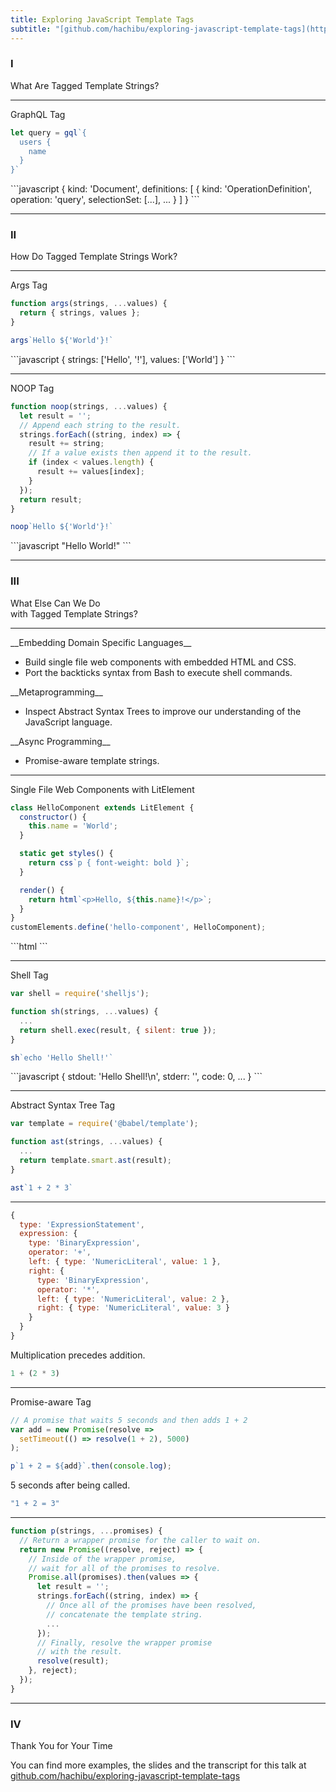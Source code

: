 ```yaml
---
title: Exploring JavaScript Template Tags
subtitle: "[github.com/hachibu/exploring-javascript-template-tags](https://github.com/hachibu/exploring-javascript-template-tags)"
---
```


<h3 class="monospace">I</h3>

What Are Tagged Template Strings?

---

GraphQL Tag

```javascript
let query = gql`{
  users {
    name
  }
}`
```
<div class="fragment">
```javascript
{
  kind: 'Document',
  definitions: [
    {
      kind: 'OperationDefinition',
      operation: 'query',
      selectionSet: [...],
      ...
    }
  ]
}
```
</div>

---

<h3 class="monospace">II</h3>

How Do Tagged Template Strings Work?

---

Args Tag

```javascript
function args(strings, ...values) {
  return { strings, values };
}

args`Hello ${'World'}!`
```

<div class="fragment">
```javascript
{
  strings: ['Hello', '!'],
  values: ['World']
}
```
</div>

---

NOOP Tag

```javascript
function noop(strings, ...values) {
  let result = '';
  // Append each string to the result.
  strings.forEach((string, index) => {
    result += string;
    // If a value exists then append it to the result.
    if (index < values.length) {
      result += values[index];
    }
  });
  return result;
}

noop`Hello ${'World'}!`
```

<div class="fragment">
```javascript
"Hello World!"
```
</div>

---

<h3 class="monospace">III</h3>

What Else Can We Do <br>with Tagged Template Strings?

---

<div class="fragment--align-left">
__Embedding Domain Specific Languages__

- Build single file web components with embedded HTML and CSS.
- Port the backticks syntax from Bash to execute shell commands.
</div>

<div class="fragment fragment--align-left">
__Metaprogramming__

- Inspect Abstract Syntax Trees to improve our understanding of the JavaScript
  language.
</div>

<div class="fragment fragment--align-left">
__Async Programming__

- Promise-aware template strings.
</div>

---

Single File Web Components with LitElement

```javascript
class HelloComponent extends LitElement {
  constructor() {
    this.name = 'World';
  }

  static get styles() {
    return css`p { font-weight: bold }`;
  }

  render() {
    return html`<p>Hello, ${this.name}!</p>`;
  }
}
customElements.define('hello-component', HelloComponent);
```

<div class="fragment">
```html
<hello-component></hello-component>
```
</div>

---

Shell Tag

```javascript
var shell = require('shelljs');

function sh(strings, ...values) {
  ...
  return shell.exec(result, { silent: true });
}

sh`echo 'Hello Shell!'`
```

<div class="fragment">
```javascript
{
  stdout: 'Hello Shell!\n',
  stderr: '',
  code: 0,
  ...
}
```
</div>

---

Abstract Syntax Tree Tag

```javascript
var template = require('@babel/template');

function ast(strings, ...values) {
  ...
  return template.smart.ast(result);
}

ast`1 + 2 * 3`
```

---

```javascript
{
  type: 'ExpressionStatement',
  expression: {
    type: 'BinaryExpression',
    operator: '+',
    left: { type: 'NumericLiteral', value: 1 },
    right: {
      type: 'BinaryExpression',
      operator: '*',
      left: { type: 'NumericLiteral', value: 2 },
      right: { type: 'NumericLiteral', value: 3 }
    }
  }
}
```

<div class="fragment">
Multiplication precedes addition.

```javascript
1 + (2 * 3)
```
</div>

---

Promise-aware Tag

```javascript
// A promise that waits 5 seconds and then adds 1 + 2
var add = new Promise(resolve =>
  setTimeout(() => resolve(1 + 2), 5000)
);

p`1 + 2 = ${add}`.then(console.log);
```

<div class="fragment">
5 seconds after being called.

```javascript
"1 + 2 = 3"
```
</div>

---

```javascript
function p(strings, ...promises) {
  // Return a wrapper promise for the caller to wait on.
  return new Promise((resolve, reject) => {
    // Inside of the wrapper promise,
    // wait for all of the promises to resolve.
    Promise.all(promises).then(values => {
      let result = '';
      strings.forEach((string, index) => {
        // Once all of the promises have been resolved,
        // concatenate the template string.
        ...
      });
      // Finally, resolve the wrapper promise
      // with the result.
      resolve(result);
    }, reject);
  });
}
```

---

<h3 class="monospace">IV</h3>

Thank You for Your Time

You can find more examples, the slides and the transcript for this talk at
[github.com/hachibu/exploring-javascript-template-tags](https://github.com/hachibu/exploring-javascript-template-tags)
